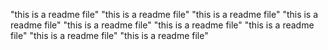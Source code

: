 "this is a readme file" 
"this is a readme file" 
"this is a readme file" 
"this is a readme file" 
"this is a readme file" 
"this is a readme file" 
"this is a readme file" 
"this is a readme file" 
"this is a readme file" 
